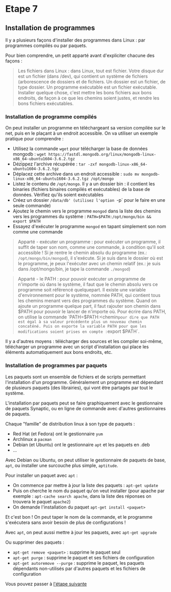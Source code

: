 # Etape 7

## Installation de programmes

Il y a plusieurs façons d'installer des programmes dans Linux : par programmes compilés ou par paquets.

Pour bien comprendre, un petit apparté avant d'expliciter chacune des façons : 

>Les fichiers dans Linux : dans Linux, tout est fichier. Votre disque dur est un fichier (dans /dev), qui contient un système de fichiers (arborescence de dossiers et de fichiers. Un dossier est un fichier, de type dossier. Un programme exécutable est un fichier exécutable. Installer quelque chose, c'est mettre les bons fichiers aux bons endroits, de façon à ce que les chemins soient justes, et rendre les bons fichiers exécutables.

### Installation de programme compilés

On peut installer un programme en téléchargeant sa version compilée sur le net, puis en le plaçant à un endroit accessible. On va utiliser un exemple pratique pour comprendre : 

  * Utilisez la commande `wget` pour télécharger la base de données mongodb : `wget https://fastdl.mongodb.org/linux/mongodb-linux-x86_64-ubuntu1604-3.6.2.tgz`
  * Dézippez l'archive récupérée : `tar -zxf mongodb-linux-x86_64-ubuntu1604-3.6.2.tgz`
  * Déplacez cette archive dans un endroit accessible : `sudo mv mongodb-linux-x86_64-ubuntu1604-3.6.2.tgz /opt/mongo`
  * Listez le contenu de `/opt/mongo`. Il y a un dossier bin : il contient les binaries (fichiers binaires compilés et exécutables) de la base de données. Vérifiez qu'ils soient exécutables
  * Créez un dossier `/data/db' (utilisez l'option `-p` pour le faire en une seule commande)
  * Ajoutez le chemin vers le programme `mongod` dans la liste des chemins vers les programmes du système : `PATH=$PATH:/opt/mongo/bin && export $PATH`
  * Essayez d'exécuter le programme `mongod` en tapant simplement son nom comme une commande

>Apparté - exécuter un programme : pour exécuter un programme, il suffit de taper son nom, comme une commande, à condition qu'il soit accessible ! Si je rentre le chemin absolu du programme (ex.: `/opt/mongo/bin/mongod`), il s'exécute. Si je suis dans le dossier où est le programme, je peux l'exécuter avec un chemin relatif (ex.: je suis dans /opt/mongo/bin, je tape la commande `./mongod`)

>Apparté - le PATH : pour pouvoir exécuter un programme de n'importe où dans le système, il faut que le chemin absolu vers ce programme soit référencé quelquepart. Il existe une variable d'environnement pour le système, nommée PATH, qui contient tous les chemins menant vers des programmes du système. Quand on ajoute un programme quelque part, il faut rajouter son chemin dans $PATH pour pouvoir le lancer de n'importe où. Pour écrire dans PATH, on utilise la commande `PATH=$PATH:<chemin` pour dire que PATH est égal à sa valeur précédente plus un nouveau chemin concaténé. Puis on exporte la variable PATH pour que les modifications soient prises en compte : `export $PATH`. 

Il y a d'autres moyens : télécharger des sources et les compiler soi-même, télécharger un programme avec un script d'installation qui place les éléments automatiquement aux bons endroits, etc.

### Installation de programmes par paquets

Les paquets sont un ensemble de fichiers et de scripts permettant l'installation d'un programme. Généralement un programme est dépendant de plusieurs paquets (des librairies), qui vont être partagés par tout le système.

L'installation par paquets peut se faire graphiquement avec le gestionnaire de paquets Synaptic, ou en ligne de commande avec d'autres gestionnaires de paquets.

Chaque "famille" de distribution linux à son type de paquets : 
  * Red Hat (et Fedora) ont le gestionnaire `yum`
  * Archlinux a `pacman`
  * Debian (et Ubuntu) ont le gestionnaire `apt` et les paquets en .deb
  * ...

Avec Debian ou Ubuntu, on peut utiliser le gestionnaire de paquets de base, `apt`, ou installer une surcouche plus simple, `aptitude`.


Pour installer un paquet avec `apt` : 
  * On commence par mettre à jour la liste des paquets : `apt-get update`
  * Puis on cherche le nom du paquet qu'on veut installer (pour apache par exemple : `apt-cache search apache`, dans la liste des réponses on trouvera le paquet `apache2`)
  * On demande l'installation du paquet `apt-get install <paquet>`

Et c'est bon ! On peut taper le nom de la commande, et le programme s'exécutera sans avoir besoin de plus de configurations ! 

Avec `apt`, on peut aussi mettre à jour les paquets, avec `apt-get upgrade`

Ou supprimer des paquets : 
  * `apt-get remove <paquet>` : supprime le paquet seul
  * `apt-get purge` : supprime le paquet et ses fichiers de configuration
  * `apt-get autoremove --purge` : supprime le paquet, les paquets dépendants non-utilisés par d'autres paquets et les fichiers de configuration

Vous pouvez passer à [l'étape suivante](https://github.com/Nat-Faeeria/tuto-cli-linux/tree/master/step-8)
